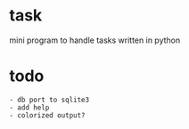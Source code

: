 # task

mini program to handle tasks written in python

# todo
	- db port to sqlite3
	- add help
	- colorized output?